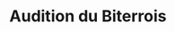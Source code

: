 ---
title: "Audition du Biterrois"
url: /beziers/audition-du-biterrois/
shop: les appareils auditifs
---